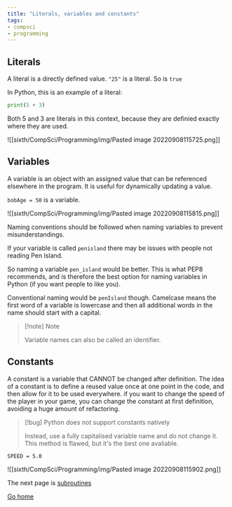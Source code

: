 ```yaml
---
title: "Literals, variables and constants"
tags:
- compsci
- programming
---
```


## Literals
A literal is a directly defined value. ``"25"`` is a literal. So is `true`

In Python, this is an example of a literal:

```py
print(5 + 3) 
```

Both 5 and 3 are literals in this context, because they are definied exactly where they are used.

![[sixth/CompSci/Programming/img/Pasted image 20220908115725.png]]

## Variables
A variable is an object with an assigned value that can be referenced elsewhere in the program. It is useful for dynamically updating a value.

`bobAge = 50` is a variable.

![[sixth/CompSci/Programming/img/Pasted image 20220908115815.png]]

Naming conventions should be followed when naming variables to prevent misunderstandings.

If your variable is called `penisland` there may be issues with people not reading Pen Island.

So naming a variable `pen_island` would be better. This is what PEP8 recommends, and is therefore the best option for naming variables in Python (if you want people to like you).

Conventional naming would be `penIsland` though. Camelcase means the first word of a variable is lowercase and then all additional words in the name should start with a capital.

> [!note] Note
>
> Variable names can also be called an identifier.

## Constants
A constant is a variable that CANNOT be changed after definition. The idea of a constant is to define a reused value once at one point in the code, and then allow for it to be used everywhere. if you want to change the speed of the player in your game, you can change the constant at first definition, avoiding a huge amount of refactoring.

> [!bug] Python does not support constants natively
>
> Instead, use a fully capitalised variable name and do not change it. This method is flawed, but it's the best one avaliable.
 

`SPEED = 5.0`

![[sixth/CompSci/Programming/img/Pasted image 20220908115902.png]]

The next page is [subroutines](sixth/CompSci/Programming/Subroutines)


[Go home](/)

